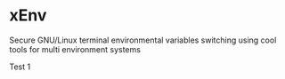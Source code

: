 # xEnv
Secure GNU/Linux terminal environmental variables switching using cool tools for multi environment systems

Test 1
